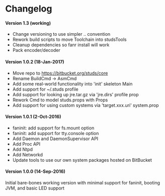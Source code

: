 # **Changelog**

#### **Version 1.3 (working)**
- Change versioning to use simpler <major>.<minor>.<patch> convention
- Rework build scripts to move Toolchain into studsTools
- Cleanup dependencies so fanr install will work
- Pack encoder/decoder

#### **Version 1.0.2 (18-Jan-2017)**
- Move repo to https://bitbucket.org/studs/core
- Rename BuildCmd -> AsmCmd
- Add some real-world functionality into 'init' skeleton Main
- Add support for ~/.studs profile
- Add support for looking up jre.tar.gz via 'jre.dirs' profile prop
- Rework Cmd to model studs.props with Props
- Add support for using custom systems via 'target.xxx.uri' system.prop

#### **Version 1.0.1 (2-Oct-2016)**
- faninit: add support for fs.mount option
- faninit: add support for tty.console option
- Add Daemon and DaemonSupervisor API
- Add Proc API
- Add Ntpd
- Add Networkd
- Update tools to use our own system packages hosted on BitBucket

#### **Version 1.0.0 (14-Sep-2016)**
Initial bare-bones working version with minimal support
for faninit, booting JVM, and basic LED support